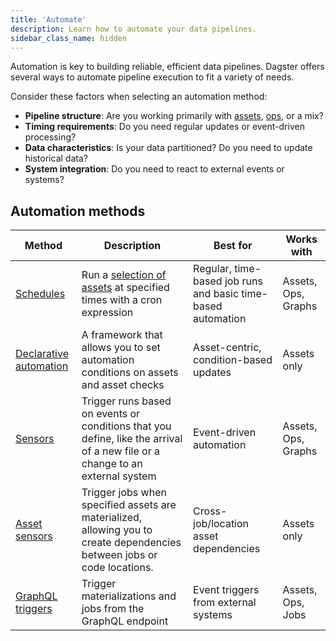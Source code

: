 ```yaml
---
title: 'Automate'
description: Learn how to automate your data pipelines.
sidebar_class_name: hidden
---
```


Automation is key to building reliable, efficient data pipelines. Dagster offers several ways to automate pipeline execution to fit a variety of needs.

Consider these factors when selecting an automation method:

- **Pipeline structure**: Are you working primarily with [assets](https://docs.dagster.io/guides/build/assets/), [ops](https://docs.dagster.io/guides/build/ops/), or a mix?
- **Timing requirements**: Do you need regular updates or event-driven processing?
- **Data characteristics**: Is your data partitioned? Do you need to update historical data?
- **System integration**: Do you need to react to external events or systems?

## Automation methods

| Method                                            | Description                                                                                                                  | Best for                                                     | Works with          |
| ------------------------------------------------- | ---------------------------------------------------------------------------------------------------------------------------- | ------------------------------------------------------------ | ------------------- |
| [Schedules](https://docs.dagster.io/guides/automate/schedules)                           | Run a [selection of assets](https://docs.dagster.io/guides/build/assets/asset-selection-syntax) at specified times with a cron expression           | Regular, time-based job runs and basic time-based automation | Assets, Ops, Graphs |
| [Declarative automation](https://docs.dagster.io/guides/automate/declarative-automation) | A framework that allows you to set automation conditions on assets and asset checks                                          | Asset-centric, condition-based updates                       | Assets only         |
| [Sensors](https://docs.dagster.io/sensors)                               | Trigger runs based on events or conditions that you define, like the arrival of a new file or a change to an external system | Event-driven automation                                      | Assets, Ops, Graphs |
| [Asset sensors](https://docs.dagster.io/guides/automate/asset-sensors)   | Trigger jobs when specified assets are materialized, allowing you to create dependencies between jobs or code locations.     | Cross-job/location asset dependencies                        | Assets only         |
| [GraphQL triggers](https://docs.dagster.io/guides/operate/graphql)      | Trigger materializations and jobs from the GraphQL endpoint                                                                  | Event triggers from external systems                         | Assets, Ops, Jobs   |
